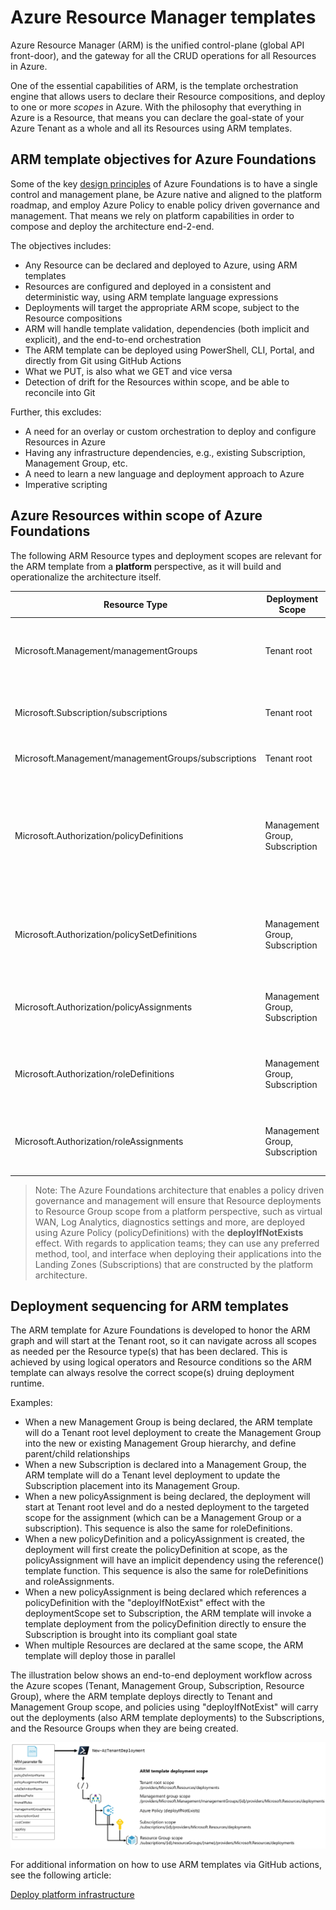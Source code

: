 
# Azure Resource Manager templates

Azure Resource Manager (ARM) is the unified control-plane (global API front-door), and the gateway for all the CRUD operations for all Resources in Azure.

One of the essential capabilities of ARM, is the template orchestration engine that allows users to declare their Resource compositions, and deploy to one or more *scopes* in Azure.
With the philosophy that everything in Azure is a Resource, that means you can declare the goal-state of your Azure Tenant as a whole and all its Resources using ARM templates.

## ARM template objectives for Azure Foundations

Some of the key [design principles](https://docs.microsoft.com/en-us/azure/cloud-adoption-framework/ready/enterprise-scale/design-principles) of Azure Foundations is to have a single control and management plane, be Azure native and aligned to the platform roadmap, and employ Azure Policy to enable policy driven governance and management. That means we rely on platform capabilities in order to compose and deploy the architecture end-2-end.

The objectives includes:

- Any Resource can be declared and deployed to Azure, using ARM templates
- Resources are configured and deployed in a consistent and deterministic way, using ARM template language expressions
- Deployments will target the appropriate ARM scope, subject to the Resource compositions
- ARM will handle template validation, dependencies (both implicit and explicit), and the end-to-end orchestration
- The ARM template can be deployed using PowerShell, CLI, Portal, and directly from Git using GitHub Actions
- What we PUT, is also what we GET and vice versa
- Detection of drift for the Resources within scope, and be able to reconcile into Git

Further, this excludes:

- A need for an overlay or custom orchestration to deploy and configure Resources in Azure
- Having any infrastructure dependencies, e.g., existing Subscription, Management Group, etc.
- A need to learn a new language and deployment approach to Azure
- Imperative scripting

## Azure Resources within scope of Azure Foundations

The following ARM Resource types and deployment scopes are relevant for the ARM template from a **platform** perspective, as it will build and operationalize the architecture itself.

| Resource Type          | Deployment Scope              | Description                                                        |
| ---------------------|--------------------|--------------------------------------------------------------------|
| Microsoft.Management/managementGroups          |Tenant root| Management Groups, which can contain child Management Groups and Subscriptions|
| Microsoft.Subscription/subscriptions          |Tenant root|Subscriptions, which will be the de-facto Resource containers for workloads in Azure.|
| Microsoft.Management/managementGroups/subscriptions          |Tenant root|Placement of a Subscription into a Management Group|
| Microsoft.Authorization/policyDefinitions          |Management Group, Subscription|Policy definitions can be created at Management Groups and Subscriptions and can contain audit, deny, append, auditIfNotExists, deployIfNotExists, and modify policy effects|
| Microsoft.Authorization/policySetDefinitions          |Management Group, Subscription|PolicySetDefinitions can represent multiple policyDefinitions to simplify policyAssignment lifecycle|
| Microsoft.Authorization/policyAssignments         |Management Group, Subscription|PolicyAssignments will manifests the runtime representation of a policyDefinition at the given scope|
| Microsoft.Authorization/roleDefinitions          |Management Group, Subscription|Role-based access control definition, containing actions, notActions, dataActions, dataNotActions|
| Microsoft.Authorization/roleAssignments          |Management Group, Subscription|RoleAssignments will manifests the runtime representation of a roleDefinition at the given scope|

>Note: The Azure Foundations architecture that enables a policy driven governance and management will ensure that Resource deployments to Resource Group scope from a platform perspective, such as virtual WAN, Log Analytics, diagnostics settings and more, are deployed using Azure Policy (policyDefinitions) with the **deployIfNotExists** effect. With regards to application teams; they can use any preferred method, tool, and interface when deploying their applications into the Landing Zones (Subscriptions) that are constructed by the platform architecture.

## Deployment sequencing for  ARM templates

The ARM template for Azure Foundations is developed to honor the ARM graph and will start at the Tenant root, so it can navigate across all scopes as needed per the Resource type(s) that has been declared.
This is achieved by using logical operators and Resource conditions so the ARM template can always resolve the correct scope(s) druing deployment runtime.

Examples:

- When a new Management Group is being declared, the ARM template will do a Tenant root level deployment to create the Management Group into the new or existing Management Group hierarchy, and define parent/child relationships
- When a new Subscription is declared into a Management Group, the ARM template will do a Tenant level deployment to update the Subscription placement into its Management Group.
- When a new policyAssignment is being declared, the deployment will start at Tenant root level and do a nested deployment to the targeted scope for the assignment (which can be a Management Group or a subscription). This sequence is also the same for roleDefinitions.
- When a new policyDefinition and a policyAssignment is created, the deployment will first create the policyDefinition at scope, as the policyAssignment will have an implicit dependency using the reference() template function. This sequence is also the same for roleDefinitions and roleAssignments.
- When a new policyAssignment is being declared which references a policyDefinition with the "deployIfNotExist" effect with the deploymentScope set to Subscription, the ARM template will invoke a template deployment from the policyDefinition directly to ensure the Subscription is brought into its compliant goal state
- When multiple Resources are declared at the same scope, the ARM template will deploy those in parallel

The illustration below shows an end-to-end deployment workflow across the Azure scopes (Tenant, Management Group, Subscription, Resource Group), where the ARM template deploys directly to Tenant and Management Group scope, and policies using "deployIfNotExist" will carry out the deployments (also ARM template deployments) to the Subscriptions, and the Resource Groups when they are being created.

![ARM template](./media/arm-template.png)

For additional information on how to use ARM templates via GitHub actions, see the following article:

[Deploy platform infrastructure](./configure-own-environment.md)
